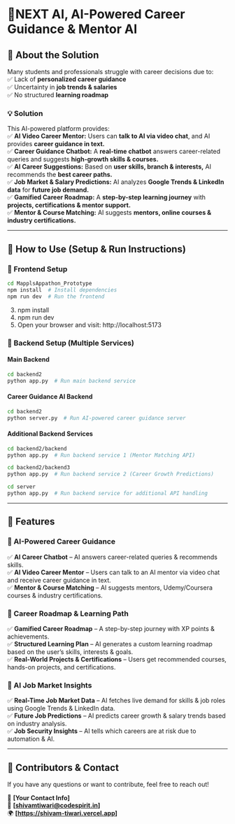 # 🚀NEXT AI, AI-Powered Career Guidance & Mentor AI

## **🧩 About the Solution**
Many students and professionals struggle with career decisions due to:  
✅ Lack of **personalized career guidance**  
✅ Uncertainty in **job trends & salaries**  
✅ No structured **learning roadmap**  

### **💡 Solution**
This AI-powered platform provides:  
✅ **AI Video Career Mentor:** Users can **talk to AI via video chat**, and AI provides **career guidance in text.**  
✅ **Career Guidance Chatbot:** A **real-time chatbot** answers career-related queries and suggests **high-growth skills & courses.**  
✅ **AI Career Suggestions:** Based on **user skills, branch & interests,** AI recommends the **best career paths.**  
✅ **Job Market & Salary Predictions:** AI analyzes **Google Trends & LinkedIn data** for **future job demand.**  
✅ **Gamified Career Roadmap:** A **step-by-step learning journey** with **projects, certifications & mentor support.**  
✅ **Mentor & Course Matching:** AI suggests **mentors, online courses & industry certifications.**  

---

## **🚀 How to Use (Setup & Run Instructions)**

### **🔹 Frontend Setup**
```bash
cd MapplsAppathon_Prototype
npm install  # Install dependencies
npm run dev  # Run the frontend
```
3. npm install
4. npm run dev
5. Open your browser and visit:   http://localhost:5173

### **🔹 Backend Setup (Multiple Services)**
#### **Main Backend**
```bash
cd backend2
python app.py  # Run main backend service
```
#### **Career Guidance AI Backend**
```bash
cd backend2
python server.py  # Run AI-powered career guidance server
```
#### **Additional Backend Services**
```bash
cd backend2/backend
python app.py  # Run backend service 1 (Mentor Matching API)
```
```bash
cd backend2/backend3
python app.py  # Run backend service 2 (Career Growth Predictions)
```
```bash
cd server
python app.py  # Run backend service for additional API handling
```

---

## **🎯 Features**

### **🔹 AI-Powered Career Guidance**
✅ **AI Career Chatbot** – AI answers career-related queries & recommends skills.  
✅ **AI Video Career Mentor** – Users can talk to an AI mentor via video chat and receive career guidance in text.  
✅ **Mentor & Course Matching** – AI suggests mentors, Udemy/Coursera courses & industry certifications.  

### **🔹 Career Roadmap & Learning Path**
✅ **Gamified Career Roadmap** – A step-by-step journey with XP points & achievements.  
✅ **Structured Learning Plan** – AI generates a custom learning roadmap based on the user’s skills, interests & goals.  
✅ **Real-World Projects & Certifications** – Users get recommended courses, hands-on projects, and certifications.  

### **🔹 AI Job Market Insights**
✅ **Real-Time Job Market Data** – AI fetches live demand for skills & job roles using Google Trends & LinkedIn data.  
✅ **Future Job Predictions** – AI predicts career growth & salary trends based on industry analysis.  
✅ **Job Security Insights** – AI tells which careers are at risk due to automation & AI.  

---

## **🔗 Contributors & Contact**
If you have any questions or want to contribute, feel free to reach out!

💬 **[Your Contact Info]**  
📧 **[shivamtiwari@codespirit.in]**  
🌍 **[https://shivam-tiwari.vercel.app]**
